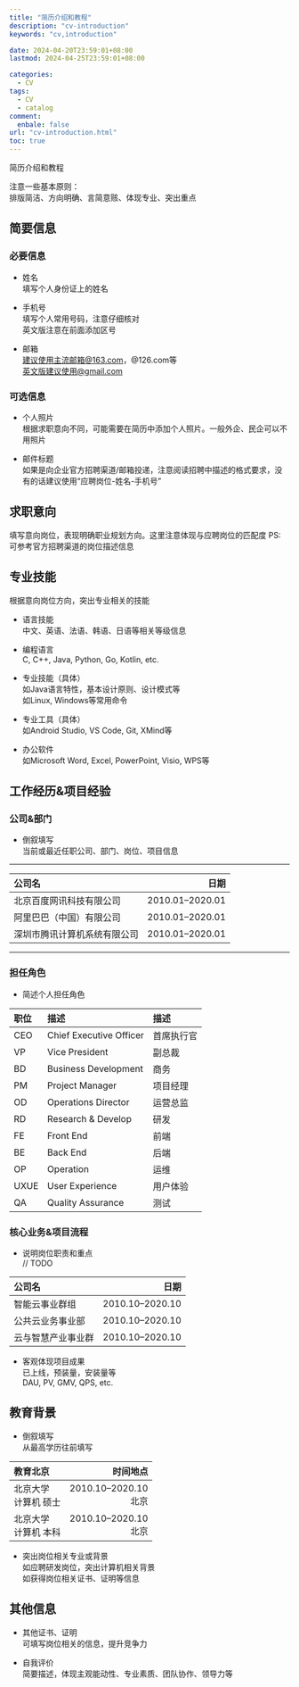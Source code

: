 ```yaml
---
title: "简历介绍和教程"
description: "cv-introduction"
keywords: "cv,introduction"

date: 2024-04-20T23:59:01+08:00
lastmod: 2024-04-25T23:59:01+08:00

categories:
  - CV
tags:
  - CV
  - catalog
comment:
  enbale: false
url: "cv-introduction.html"
toc: true
---
```


简历介绍和教程  

<!--more-->

注意一些基本原则：  
排版简洁、方向明确、言简意赅、体现专业、突出重点

## 简要信息
### 必要信息
* 姓名  
填写个人身份证上的姓名  

* 手机号  
填写个人常用号码，注意仔细核对  
英文版注意在前面添加区号  

* 邮箱  
建议使用主流邮箱@163.com，@126.com等  
英文版建议使用@gmail.com  

### 可选信息
* 个人照片  
根据求职意向不同，可能需要在简历中添加个人照片。一般外企、民企可以不用照片  

* 邮件标题  
如果是向企业官方招聘渠道/邮箱投递，注意阅读招聘中描述的格式要求，没有的话建议使用“应聘岗位-姓名-手机号”  

## 求职意向
填写意向岗位，表现明确职业规划方向。这里注意体现与应聘岗位的匹配度
PS: 可参考官方招聘渠道的岗位描述信息  

## 专业技能
根据意向岗位方向，突出专业相关的技能  

* 语言技能  
中文、英语、法语、韩语、日语等相关等级信息  

* 编程语言  
C, C++, Java, Python, Go, Kotlin, etc.  

* 专业技能（具体）  
如Java语言特性，基本设计原则、设计模式等  
如Linux, Windows等常用命令  

* 专业工具（具体）  
如Android Studio, VS Code, Git, XMind等  

* 办公软件  
如Microsoft Word, Excel, PowerPoint, Visio, WPS等  

## 工作经历&项目经验
### 公司&部门
* 倒叙填写  
当前或最近任职公司、部门、岗位、项目信息  

---
| 公司名 | 日期 |
| :--- | ---: |
| 北京百度网讯科技有限公司 | 2010.01–2020.01 |
| 阿里巴巴（中国）有限公司 | 2010.01–2020.01 |
| 深圳市腾讯计算机系统有限公司 | 2010.01–2020.01 |
---

### 担任角色
* 简述个人担任角色  

| 职位 | 描述 | 描述 |
| :--- | :--- | :--- |
| CEO | Chief Executive Officer | 首席执行官 |
| VP | Vice President | 副总裁 |
| BD | Business Development | 商务 |
| PM | Project Manager | 项目经理 |
| OD | Operations Director | 运营总监 |
| RD | Research & Develop | 研发 |
| FE | Front End | 前端 |
| BE | Back End | 后端 |
| OP | Operation | 运维 |
| UXUE | User Experience | 用户体验 |
| QA | Quality Assurance | 测试 |

### 核心业务&项目流程
* 说明岗位职责和重点  
// TODO  

| 公司名 | 日期 |
| :--- | ---: |
| 智能云事业群组 | 2010.10–2020.10 |
| 公共云业务事业部 | 2010.10–2020.10 |
| 云与智慧产业事业群 | 2010.10–2020.10 |

* 客观体现项目成果  
已上线，预装量，安装量等  
DAU, PV, GMV, QPS, etc.  

## 教育背景
* 倒叙填写  
从最高学历往前填写  

| 教育北京 | 时间地点 |
| :--- | ---: |
| 北京大学<br>计算机 硕士 | 2010.10–2020.10<br>北京 |
| 北京大学<br>计算机 本科 | 2010.10–2020.10<br>北京 |

* 突出岗位相关专业或背景  
如应聘研发岗位，突出计算机相关背景  
如获得岗位相关证书、证明等信息  

## 其他信息
* 其他证书、证明  
可填写岗位相关的信息，提升竞争力  

* 自我评价  
简要描述，体现主观能动性、专业素质、团队协作、领导力等  
